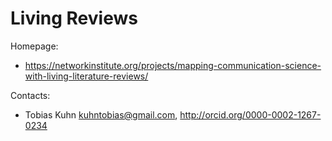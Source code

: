 Living Reviews
==============

Homepage:

- https://networkinstitute.org/projects/mapping-communication-science-with-living-literature-reviews/

Contacts: 

- Tobias Kuhn <kuhntobias@gmail.com>, http://orcid.org/0000-0002-1267-0234
